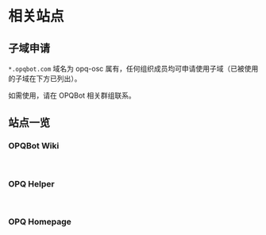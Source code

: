# 相关站点

## 子域申请

`*.opqbot.com` 域名为 opq-osc 属有，任何组织成员均可申请使用子域（已被使用的子域在下方已列出）。

如需使用，请在 OPQBot 相关群组联系。

## 站点一览

### OPQBot Wiki

<br />

<PluginInfo owner="mcoo" :customLink="['Domain', 'go.opqbot.com']" />

### OPQ Helper

<br />

<PluginInfo owner="fz6m" :customLink="['Domain', 'docs.opqbot.com']" />

### OPQ Homepage

<br />

<PluginInfo owner="fz6m" :customLink="['Domain', 'opqbot.com']" />

<br />

